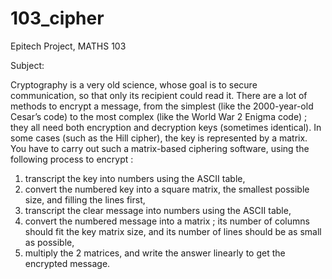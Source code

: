 # 103_cipher

Epitech Project, MATHS 103

Subject:

Cryptography is a very old science, whose goal is to secure communication, so that only its recipient could read it. There are a lot of methods to encrypt a message, from the simplest (like the 2000-year-old Cesar’s code) to the most complex (like the World War 2 Enigma code) ; they all need both encryption and decryption keys (sometimes identical). In some cases (such as the Hill cipher), the key is represented by a matrix. You have to carry out such a matrix-based ciphering software, using the following process to encrypt :

1.    transcript the key into numbers using the ASCII table,
2.  convert the numbered key into a square matrix, the smallest possible size, and filling the lines first,
3.    transcript the clear message into numbers using the ASCII table,
4.   convert the numbered message into a matrix ; its number of columns should fit the key matrix size, and its number of lines should be as small as possible,
5.    multiply the 2 matrices, and write the answer linearly to get the encrypted message.

